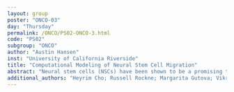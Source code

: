 ```yaml
---
layout: group
poster: "ONCO-03"
day: "Thursday"
permalink: /ONCO/PS02-ONCO-3.html
code: "PS02"
subgroup: "ONCO"
author: "Austin Hansen"
inst: "University of California Riverside"
title: "Computational Modeling of Neural Stem Cell Migration"
abstract: "Neural stem cells (NSCs) have been shown to be a promising treatment for various brain pathologies due to their ability to migrate directly to the target site, repair damaged tissue, and deliver therapeutic agents. However, the efficacy of such treatments relies on the number and timing of viable cells that are able to reach the injury site. These factors are greatly influenced by different injection strategies as well the complex cytokine dynamics within the brain. For instance, intracranial injections are highly invasive but can be administered next to the site, while intranasal injections can be administered multiple times but require the cells to travel from the olfactory bulb. Furthermore, NSC’s sensitivity to chemoattractants within the brain can alter the path taken and allow for more robust migration. To understand and test the mechanisms that govern NSC migration in a cost effective manner, we build a probabilistic model which accounts for crossing white matter tracts and chemotaxis within the settings of naive rat/mouse brain and TBI. We then use the model to predict the migratory paths in response to different injection strategies/timings as well as explore possible combination therapies to increase NSC arrival rates."
additional_authors: "Heyrim Cho; Russell Rockne; Margarita Gutova; Vikram Adhikarla; Mari Amirbekyan"
---
```

